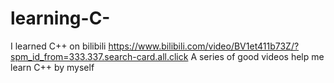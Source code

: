# learning-C-
I learned C++ on bilibili
https://www.bilibili.com/video/BV1et411b73Z/?spm_id_from=333.337.search-card.all.click
A series of good videos help me learn C++ by myself
